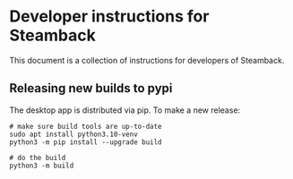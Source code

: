 # Developer instructions for Steamback

This document is a collection of instructions for developers of Steamback.

## Releasing new builds to pypi

The desktop app is distributed via pip.  To make a new release:

```
# make sure build tools are up-to-date
sudo apt install python3.10-venv
python3 -m pip install --upgrade build

# do the build
python3 -m build
```

